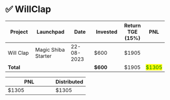 # ✅ WillClap



<table data-full-width="true"><thead><tr><th width="141">Project</th><th width="138">Launchpad</th><th width="132">Date</th><th width="133">Invested</th><th>Return TGE (15%)</th><th>PNL</th></tr></thead><tbody><tr><td>Will Clap</td><td>Magic Shiba Starter</td><td>22-08-2023</td><td>$600</td><td>$1905</td><td></td></tr><tr><td><strong>Total</strong></td><td></td><td></td><td><strong>$600</strong></td><td>$1905</td><td><mark style="color:green;">$1305</mark></td></tr></tbody></table>

<table data-full-width="true"><thead><tr><th width="135">PNL</th><th>Distributed</th></tr></thead><tbody><tr><td>$1305</td><td>$1305</td></tr></tbody></table>
